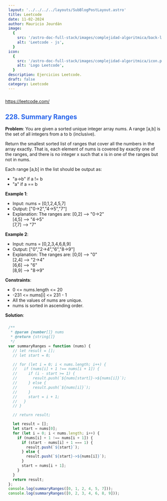 ```yaml
---
layout: '../../../../layouts/SubBlogPostLayout.astro'
title: Leetcode
date: 11-02-2024
author: Mauricio Jourdán
image:
  {
    src: '/astro-doc-full-stack/images/complejidad-algoritmica/back-leetcode.png',
    alt: 'Leetcode - js',
  }
icon:
  {
    src: '/astro-doc-full-stack/images/complejidad-algoritmica/icon.png',
    alt: 'Logo Leetcode',
  }
description: Ejercicios Leetcode.
draft: false
category: Leetcode
---
```


https://leetcode.com/

## 228. Summary Ranges

**Problem**: You are given a sorted unique integer array nums. A range [a,b] is the set of all integers from a to b (inclusive).

Return the smallest sorted list of ranges that cover all the numbers in the array exactly. That is, each element of nums is covered by exactly one of the ranges, and there is no integer x such that x is in one of the ranges but not in nums.

Each range [a,b] in the list should be output as:

- "a->b" if a != b
- "a" if a == b

**Example 1**:

- Input: nums = [0,1,2,4,5,7]
- Output: ["0->2","4->5","7"]
- Explanation: The ranges are:
  [0,2] --> "0->2" <br>
  [4,5] --> "4->5" <br>
  [7,7] --> "7" <br>

**Example 2**:

- Input: nums = [0,2,3,4,6,8,9]
- Output: ["0","2->4","6","8->9"]
- Explanation: The ranges are:
  [0,0] --> "0" <br>
  [2,4] --> "2->4" <br>
  [6,6] --> "6" <br>
  [8,9] --> "8->9" <br>

**Constraints**:

- 0 <= nums.length <= 20
- -231 <= nums[i] <= 231 - 1
- All the values of nums are unique.
- nums is sorted in ascending order.

**Solution**:

```js
/**
 * @param {number[]} nums
 * @return {string[]}
 */
var summaryRanges = function (nums) {
  // let result = [];
  // let start = 0;

  // for (let i = 0; i < nums.length; i++) {
  //   if (nums[i] + 1 !== nums[i + 1]) {
  //     if (i - start >= 1) {
  //       result.push(`${nums[start]}->${nums[i]}`);
  //     } else {
  //       result.push(`${nums[i]}`);
  //     }
  //     start = i + 1;
  //   }
  // }

  // return result;

  let result = [];
  let start = nums[0];
  for (let i = 0; i < nums.length; i++) {
    if (nums[i] + 1 !== nums[i + 1]) {
      if (start - nums[i] + 1 === 1) {
        result.push(`${start}`);
      } else {
        result.push(`${start}->${nums[i]}`);
      }
      start = nums[i + 1];
    }
  }
  return result;
};
console.log(summaryRanges([0, 1, 2, 4, 5, 7]));
console.log(summaryRanges([0, 2, 3, 4, 6, 8, 9]));
```

<style>
  h1 { color: #713f12; }
  h2 { color: #2563eb; }
  h3 { color: #a855f7; }
  img {
    width: 100%;
    height: 100%;
    object-fit: cover;
  }
  pre {
    padding: 10px;
  }
</style>

